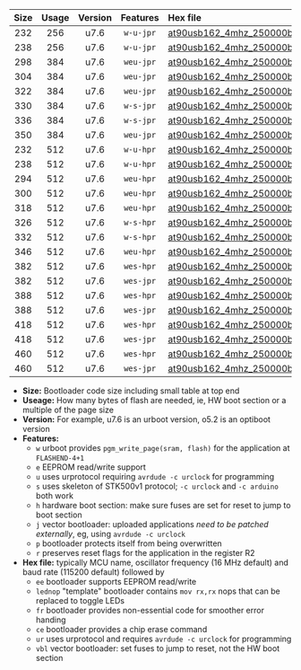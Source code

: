 |Size|Usage|Version|Features|Hex file|
|:-:|:-:|:-:|:-:|:--|
|232|256|u7.6|`w-u-jpr`|[at90usb162_4mhz_250000bps_ur_vbl.hex](https://raw.githubusercontent.com/stefanrueger/urboot/main//at90usb162_4mhz_250000bps_ur_vbl.hex)|
|238|256|u7.6|`w-u-jpr`|[at90usb162_4mhz_250000bps_lednop_ur_vbl.hex](https://raw.githubusercontent.com/stefanrueger/urboot/main//at90usb162_4mhz_250000bps_lednop_ur_vbl.hex)|
|298|384|u7.6|`weu-jpr`|[at90usb162_4mhz_250000bps_ee_ur_vbl.hex](https://raw.githubusercontent.com/stefanrueger/urboot/main//at90usb162_4mhz_250000bps_ee_ur_vbl.hex)|
|304|384|u7.6|`weu-jpr`|[at90usb162_4mhz_250000bps_ee_lednop_ur_vbl.hex](https://raw.githubusercontent.com/stefanrueger/urboot/main//at90usb162_4mhz_250000bps_ee_lednop_ur_vbl.hex)|
|322|384|u7.6|`weu-jpr`|[at90usb162_4mhz_250000bps_ee_lednop_fr_ur_vbl.hex](https://raw.githubusercontent.com/stefanrueger/urboot/main//at90usb162_4mhz_250000bps_ee_lednop_fr_ur_vbl.hex)|
|330|384|u7.6|`w-s-jpr`|[at90usb162_4mhz_250000bps_vbl.hex](https://raw.githubusercontent.com/stefanrueger/urboot/main//at90usb162_4mhz_250000bps_vbl.hex)|
|336|384|u7.6|`w-s-jpr`|[at90usb162_4mhz_250000bps_lednop_vbl.hex](https://raw.githubusercontent.com/stefanrueger/urboot/main//at90usb162_4mhz_250000bps_lednop_vbl.hex)|
|350|384|u7.6|`weu-jpr`|[at90usb162_4mhz_250000bps_ee_lednop_fr_ce_ur_vbl.hex](https://raw.githubusercontent.com/stefanrueger/urboot/main//at90usb162_4mhz_250000bps_ee_lednop_fr_ce_ur_vbl.hex)|
|232|512|u7.6|`w-u-hpr`|[at90usb162_4mhz_250000bps_ur.hex](https://raw.githubusercontent.com/stefanrueger/urboot/main//at90usb162_4mhz_250000bps_ur.hex)|
|238|512|u7.6|`w-u-hpr`|[at90usb162_4mhz_250000bps_lednop_ur.hex](https://raw.githubusercontent.com/stefanrueger/urboot/main//at90usb162_4mhz_250000bps_lednop_ur.hex)|
|294|512|u7.6|`weu-hpr`|[at90usb162_4mhz_250000bps_ee_ur.hex](https://raw.githubusercontent.com/stefanrueger/urboot/main//at90usb162_4mhz_250000bps_ee_ur.hex)|
|300|512|u7.6|`weu-hpr`|[at90usb162_4mhz_250000bps_ee_lednop_ur.hex](https://raw.githubusercontent.com/stefanrueger/urboot/main//at90usb162_4mhz_250000bps_ee_lednop_ur.hex)|
|318|512|u7.6|`weu-hpr`|[at90usb162_4mhz_250000bps_ee_lednop_fr_ur.hex](https://raw.githubusercontent.com/stefanrueger/urboot/main//at90usb162_4mhz_250000bps_ee_lednop_fr_ur.hex)|
|326|512|u7.6|`w-s-hpr`|[at90usb162_4mhz_250000bps.hex](https://raw.githubusercontent.com/stefanrueger/urboot/main//at90usb162_4mhz_250000bps.hex)|
|332|512|u7.6|`w-s-hpr`|[at90usb162_4mhz_250000bps_lednop.hex](https://raw.githubusercontent.com/stefanrueger/urboot/main//at90usb162_4mhz_250000bps_lednop.hex)|
|346|512|u7.6|`weu-hpr`|[at90usb162_4mhz_250000bps_ee_lednop_fr_ce_ur.hex](https://raw.githubusercontent.com/stefanrueger/urboot/main//at90usb162_4mhz_250000bps_ee_lednop_fr_ce_ur.hex)|
|382|512|u7.6|`wes-hpr`|[at90usb162_4mhz_250000bps_ee.hex](https://raw.githubusercontent.com/stefanrueger/urboot/main//at90usb162_4mhz_250000bps_ee.hex)|
|382|512|u7.6|`wes-jpr`|[at90usb162_4mhz_250000bps_ee_vbl.hex](https://raw.githubusercontent.com/stefanrueger/urboot/main//at90usb162_4mhz_250000bps_ee_vbl.hex)|
|388|512|u7.6|`wes-hpr`|[at90usb162_4mhz_250000bps_ee_lednop.hex](https://raw.githubusercontent.com/stefanrueger/urboot/main//at90usb162_4mhz_250000bps_ee_lednop.hex)|
|388|512|u7.6|`wes-jpr`|[at90usb162_4mhz_250000bps_ee_lednop_vbl.hex](https://raw.githubusercontent.com/stefanrueger/urboot/main//at90usb162_4mhz_250000bps_ee_lednop_vbl.hex)|
|418|512|u7.6|`wes-hpr`|[at90usb162_4mhz_250000bps_ee_lednop_fr.hex](https://raw.githubusercontent.com/stefanrueger/urboot/main//at90usb162_4mhz_250000bps_ee_lednop_fr.hex)|
|418|512|u7.6|`wes-jpr`|[at90usb162_4mhz_250000bps_ee_lednop_fr_vbl.hex](https://raw.githubusercontent.com/stefanrueger/urboot/main//at90usb162_4mhz_250000bps_ee_lednop_fr_vbl.hex)|
|460|512|u7.6|`wes-hpr`|[at90usb162_4mhz_250000bps_ee_lednop_fr_ce.hex](https://raw.githubusercontent.com/stefanrueger/urboot/main//at90usb162_4mhz_250000bps_ee_lednop_fr_ce.hex)|
|460|512|u7.6|`wes-jpr`|[at90usb162_4mhz_250000bps_ee_lednop_fr_ce_vbl.hex](https://raw.githubusercontent.com/stefanrueger/urboot/main//at90usb162_4mhz_250000bps_ee_lednop_fr_ce_vbl.hex)|

- **Size:** Bootloader code size including small table at top end
- **Useage:** How many bytes of flash are needed, ie, HW boot section or a multiple of the page size
- **Version:** For example, u7.6 is an urboot version, o5.2 is an optiboot version
- **Features:**
  + `w` urboot provides `pgm_write_page(sram, flash)` for the application at `FLASHEND-4+1`
  + `e` EEPROM read/write support
  + `u` uses urprotocol requiring `avrdude -c urclock` for programming
  + `s` uses skeleton of STK500v1 protocol; `-c urclock` and `-c arduino` both work
  + `h` hardware boot section: make sure fuses are set for reset to jump to boot section
  + `j` vector bootloader: uploaded applications *need to be patched externally*, eg, using `avrdude -c urclock`
  + `p` bootloader protects itself from being overwritten
  + `r` preserves reset flags for the application in the register R2
- **Hex file:** typically MCU name, oscillator frequency (16 MHz default) and baud rate (115200 default) followed by
  + `ee` bootloader supports EEPROM read/write
  + `lednop` "template" bootloader contains `mov rx,rx` nops that can be replaced to toggle LEDs
  + `fr` bootloader provides non-essential code for smoother error handing
  + `ce` bootloader provides a chip erase command
  + `ur` uses urprotocol and requires `avrdude -c urclock` for programming
  + `vbl` vector bootloader: set fuses to jump to reset, not the HW boot section
